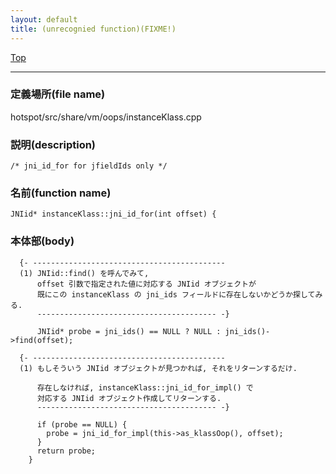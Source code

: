 ```yaml
---
layout: default
title: (unrecognied function)(FIXME!)
---
```

[Top](../index.html)

--- 
### 定義場所(file name)
hotspot/src/share/vm/oops/instanceKlass.cpp
### 説明(description)

```
/* jni_id_for for jfieldIds only */
```

### 名前(function name)
```
JNIid* instanceKlass::jni_id_for(int offset) {
```

### 本体部(body)
```
  {- -------------------------------------------
  (1) JNIid::find() を呼んでみて, 
      offset 引数で指定された値に対応する JNIid オブジェクトが
      既にこの instanceKlass の jni_ids フィールドに存在しないかどうか探してみる.
      ---------------------------------------- -}

	  JNIid* probe = jni_ids() == NULL ? NULL : jni_ids()->find(offset);

  {- -------------------------------------------
  (1) もしそういう JNIid オブジェクトが見つかれば, それをリターンするだけ.
  
      存在しなければ, instanceKlass::jni_id_for_impl() で
      対応する JNIid オブジェクト作成してリターンする.
      ---------------------------------------- -}

	  if (probe == NULL) {
	    probe = jni_id_for_impl(this->as_klassOop(), offset);
	  }
	  return probe;
	}
	
```


